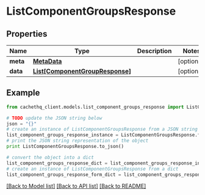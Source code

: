 # ListComponentGroupsResponse


## Properties
Name | Type | Description | Notes
------------ | ------------- | ------------- | -------------
**meta** | [**MetaData**](MetaData.md) |  | [optional] 
**data** | [**List[ComponentGroupResponse]**](ComponentGroupResponse.md) |  | [optional] 

## Example

```python
from cachethq_client.models.list_component_groups_response import ListComponentGroupsResponse

# TODO update the JSON string below
json = "{}"
# create an instance of ListComponentGroupsResponse from a JSON string
list_component_groups_response_instance = ListComponentGroupsResponse.from_json(json)
# print the JSON string representation of the object
print ListComponentGroupsResponse.to_json()

# convert the object into a dict
list_component_groups_response_dict = list_component_groups_response_instance.to_dict()
# create an instance of ListComponentGroupsResponse from a dict
list_component_groups_response_form_dict = list_component_groups_response.from_dict(list_component_groups_response_dict)
```
[[Back to Model list]](../README.md#documentation-for-models) [[Back to API list]](../README.md#documentation-for-api-endpoints) [[Back to README]](../README.md)


